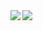 <a href="https://github.com/anuraghazra/github-readme-stats">
  <img align="left" src="https://github-readme-stats.vercel.app/api?username=tigrig29&count_private=true&show_icons=true" />
</a>
<a href="https://github.com/anuraghazra/github-readme-stats">
  <img align="left" src="https://github-readme-stats.vercel.app/api/top-langs/?username=tigrig29&count_private=true&theme=ayu-mirage&" />
</a>
